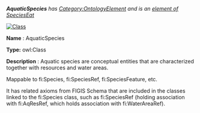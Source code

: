 ___AquaticSpecies__ 
 has
 [Category:OntologyElement](../../Category/OntologyElement "Category:OntologyElement") 
 and is an
 [element of](../../Property/ElementOf "Property:ElementOf") 
[SpeciesEat](../../Submissions/SpeciesEat "Submissions:SpeciesEat")_




  





[![Class](../../images/thumb/2/27/Class.gif/45px-Class.gif)](../../Image/Class.gif "Class")


__Name__ 
 : AquaticSpecies
 



__Type:__ 
 owl:Class
 



__Description__ 
 : Aquatic species are conceptual entities that are characterized together with resources and water areas.
 



 Mappable to fi:Species, fi:SpeciesRef, fi:SpeciesFeature, etc.
 



 It has related axioms from FIGIS Schema that are included in the classes linked to the fi:Species class, such as fi:SpeciesRef (holding association with fi:AqResRef, which holds association with fi:WaterAreaRef).